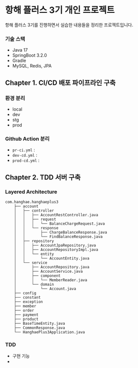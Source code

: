 # 항해 플러스 3기 개인 프로젝트
항해 플러스 3기를 진행하면서 실습한 내용들을 정리한 프로젝트입니다.

### 기술 스택
- Java 17
- SpringBoot 3.2.0
- Gradle
- MySQL, Redis, JPA

## Chapter 1. CI/CD 배포 파이프라인 구축
### 환경 분리
- local
- dev
- stg
- prod

### Github Action 분리
- ```pr-ci.yml``` : 
- ```dev-cd.yml``` : 
- ```prod-cd.yml``` : 

## Chapter 2. TDD 서버 구축
### Layered Architecture
```
com.hanghae.hanghaeplus3
    ├── account
    │   ├── controller
    │   │   ├── AccountRestController.java
    │   │   ├── request
    │   │   │   └── BalanceChargeRequest.java
    │   │   └── response
    │   │       ├── ChargeBalanceResponse.java
    │   │       └── FindBalanceResponse.java
    │   ├── repository
    │   │   ├── AccountJpaRepository.java
    │   │   ├── AccountRepositoryImpl.java
    │   │   └── entity
    │   │       └── AccountEntity.java
    │   └── service
    │       ├── AccountRepository.java
    │       ├── AccountService.java
    │       ├── component
    │       │   └── MemberReader.java
    │       └── domain
    │           └── Account.java
    ├── config
    ├── constant
    ├── exception
    ├── member
    ├── order
    ├── payment
    ├── product
    ├── BaseTimeEntity.java
    ├── CommonResponse.java
    └── HanghaePlus3Application.java
```
### TDD
- 구현 기능
- 
